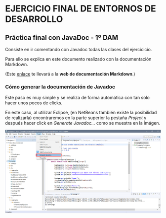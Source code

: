 # EJERCICIO FINAL DE ENTORNOS DE DESARROLLO

## Práctica final con JavaDoc - 1º DAM

Consiste en ir comentando con Javadoc todas las clases del ejercicicio.

Para ello se explica en este documento realizado con la documentación Markdown.

(Este [enlace](https://www.markdownguide.org/basic-syntax/) te llevará a la **web de documentación Markdown**.)

### Cómo generar la documentación de Javadoc

Este paso es muy simple y se realiza de forma automática con tan solo hacer unos pocos de clicks.

En este caso, al utilizar Eclipse, (en NetBeans también existe la posibilidad de realizarla) encontraremos en la parte superior la pestaña *Project* y después hacer click en *Generate Javadoc...* como se muestra en la imágen.

![Captura 1](Screenshot_2.png)
